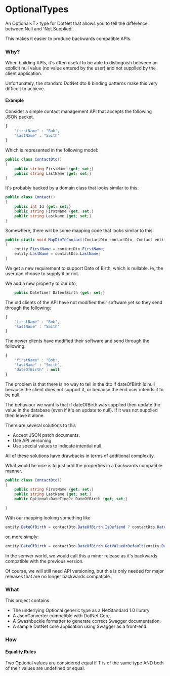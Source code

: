 # OptionalTypes
An Optional&lt;T> type for DotNet that allows you to tell the difference between Null and 'Not Supplied'.

This makes it easier to produce backwards compatible APIs.


### Why?
When building APIs, it's often useful to be able to distinguish between an explicit null value (no value entered by the user) and not supplied by the client application.

Unfortunately, the standard DotNet dto & binding patterns make this very difficult to achieve.

#### Example
Consider a simple contact management API that accepts the following JSON packet.
```javascript
{
    "firstName" : "Bob",
    "lastName" : "Smith"
}
```
Which is represented in the following model:

```csharp
public class ContactDto()
{
    public string FirstName {get; set;}
    public string LastName {get; set;}
}
```
It's probably backed by a domain class that looks similar to this:

```csharp
public class Contact()
{
    public int Id {get; set;}
    public string FirstName {get; set;}
    public string LastName {get; set;}
}
```

Somewhere, there will be some mapping code that looks similar to this:

```csharp
public static void MapDtoToContact(ContactDto contactDto, Contact entity)
{
    entity.FirstName = contactDto.FirstName;
    entity.LastName = contactDto.LastName;
}
```

We get a new requirement to support Date of Birth, which is nullable. Ie, the user can choose to supply it or not. 


We add a new property to our dto, 
```csharp
    public DateTime? DateofBirth {get; set;}
```
The old clients of the API have not modified their software yet so they send through the following:

```javascript
{
    "firstName" : "Bob",
    "lastName" : "Smith"
}
```

The newer clients have modified their software and send through the following:

```javascript
{
    "firstName" : "Bob",
    "lastName" : "Smith",
    "dateOfBirth" : null
}
```

The problem is that there is no way to tell in the dto if dateOfBirth is null because the client does not support it,
or because the end user intends it to be null.

The behaviour we want is that if dateOfBirth was supplied then update the value in the database (even if it's an update to null). If it was not supplied then leave it alone.

There are several solutions to this
* Accept JSON patch documents.
* Use API versoning
* Use special values to indicate intential null.

All of these solutions have drawbacks in terms of additional complexity.

What would be nice is to just add the properties in a backwards compatible manner. 

```csharp
public class ContactDto()
{
    public string FirstName {get; set;}
    public string LastName {get; set;}
    public Optional<DateTime?> DateOfBirth {get; set;}

}
```

With our mapping looking something like
```csharp
entity.DateOfBirth = contactDto.DateOfBirth.IsDefiend ? contactDto.DateOfBirth.Value : entity.DateOfBirth;
```
or, more simply:
```csharp
entity.DateOfBirth = contactDto.DateOfBirth.GetValueOrDefault(entity.DateOfBirth);
```
In the semver world, we would call this a minor release as it's backwards compatible with the previous version. 

Of course, we will still need API versioning, but this is only needed for major releases that are no longer backwards compatible.

### What
This project contains
* The underlying Optional generic type as a NetStandard 1.0 library
* A JsonConverter compatible with DotNet Core.
* A Swashbuckle formatter to generate correct Swagger documentation.
* A sample DotNet core application using Swagger as a front-end.


### How
#### Equality Rules
Two Optional<T> values are considered equal if T is of the same type AND both of their values are undefined or equal.
	